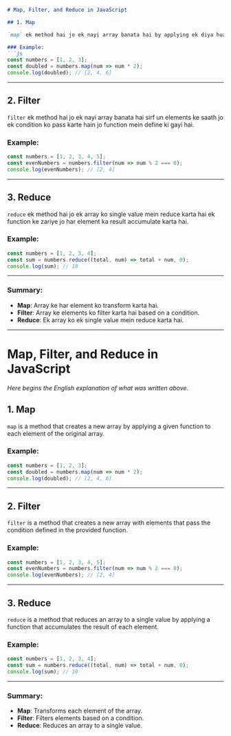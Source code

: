 ```md
# Map, Filter, and Reduce in JavaScript

## 1. Map

`map` ek method hai jo ek nayi array banata hai by applying ek diya hua function har element pe original array ke.

### Example:
```js
const numbers = [1, 2, 3];
const doubled = numbers.map(num => num * 2);
console.log(doubled); // [2, 4, 6]
```

---

## 2. Filter

`filter` ek method hai jo ek nayi array banata hai sirf un elements ke saath jo ek condition ko pass karte hain jo function mein define ki gayi hai.

### Example:
```js
const numbers = [1, 2, 3, 4, 5];
const evenNumbers = numbers.filter(num => num % 2 === 0);
console.log(evenNumbers); // [2, 4]
```

---

## 3. Reduce

`reduce` ek method hai jo ek array ko single value mein reduce karta hai ek function ke zariye jo har element ka result accumulate karta hai.

### Example:
```js
const numbers = [1, 2, 3, 4];
const sum = numbers.reduce((total, num) => total + num, 0);
console.log(sum); // 10
```

---

### Summary:

- **Map**: Array ke har element ko transform karta hai.
- **Filter**: Array ke elements ko filter karta hai based on a condition.
- **Reduce**: Ek array ko ek single value mein reduce karta hai.

---

# Map, Filter, and Reduce in JavaScript

*Here begins the English explanation of what was written above.*

## 1. Map

`map` is a method that creates a new array by applying a given function to each element of the original array.

### Example:
```js
const numbers = [1, 2, 3];
const doubled = numbers.map(num => num * 2);
console.log(doubled); // [2, 4, 6]
```

---

## 2. Filter

`filter` is a method that creates a new array with elements that pass the condition defined in the provided function.

### Example:
```js
const numbers = [1, 2, 3, 4, 5];
const evenNumbers = numbers.filter(num => num % 2 === 0);
console.log(evenNumbers); // [2, 4]
```

---

## 3. Reduce

`reduce` is a method that reduces an array to a single value by applying a function that accumulates the result of each element.

### Example:
```js
const numbers = [1, 2, 3, 4];
const sum = numbers.reduce((total, num) => total + num, 0);
console.log(sum); // 10
```

---

### Summary:

- **Map**: Transforms each element of the array.
- **Filter**: Filters elements based on a condition.
- **Reduce**: Reduces an array to a single value.